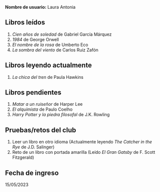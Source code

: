 **Nombre de usuario:** Laura Antonia

## Libros leídos
1. *Cien años de soledad* de Gabriel García Márquez  
2. *1984* de George Orwell  
3. *El nombre de la rosa* de Umberto Eco  
4. *La sombra del viento* de Carlos Ruiz Zafón

## Libros leyendo actualmente
1. *La chica del tren* de Paula Hawkins  

## Libros pendientes
1. *Matar a un ruiseñor* de Harper Lee  
2. *El alquimista* de Paulo Coelho  
3. *Harry Potter y la piedra filosofal* de J.K. Rowling  

## Pruebas/retos del club
1. Leer un libro en otro idioma (Actualmente leyendo *The Catcher in the Rye* de J.D. Salinger)  
2. Reto de un libro con portada amarilla (Leído *El Gran Gatsby* de F. Scott Fitzgerald)  

## Fecha de ingreso
15/05/2023